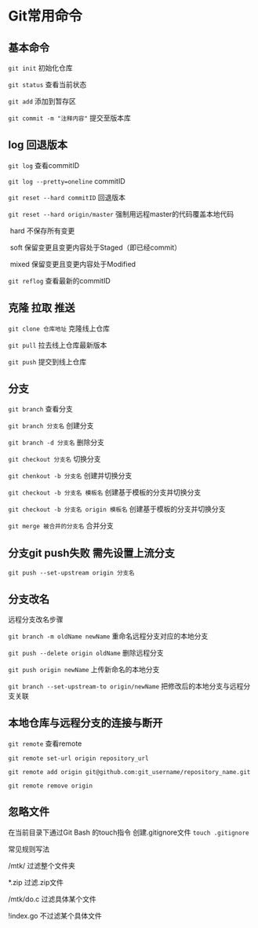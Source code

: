 # Git常用命令


## 基本命令

`git init` 初始化仓库

`git status` 查看当前状态

`git add` 添加到暂存区

`git commit -m "注释内容"` 提交至版本库


## log 回退版本

`git log` 查看commitID

`git log --pretty=oneline` commitID

`git reset --hard commitID`  回退版本

`git reset --hard origin/master` 强制用远程master的代码覆盖本地代码

​	hard 不保存所有变更

​	soft 保留变更且变更内容处于Staged（即已经commit）

​	mixed 保留变更且变更内容处于Modified

`git reflog` 查看最新的commitID


## 克隆 拉取 推送

`git clone 仓库地址` 克隆线上仓库

`git pull` 拉去线上仓库最新版本

`git push`  提交到线上仓库


## 分支

`git branch` 查看分支

`git branch 分支名` 创建分支

`git branch -d 分支名` 删除分支

`git checkout 分支名` 切换分支

`git chenkout -b 分支名` 创建并切换分支

`git checkout -b 分支名 模板名` 创建基于模板的分支并切换分支

`git checkout -b 分支名 origin 模板名` 创建基于模板的分支并切换分支

`git merge 被合并的分支名` 合并分支 


## 分支git push失败 需先设置上流分支

`git push --set-upstream origin 分支名`

## 分支改名

 远程分支改名步骤

`git branch -m oldName newName` 重命名远程分支对应的本地分支

`git push --delete origin oldName` 删除远程分支

`git push origin newName` 上传新命名的本地分支

`git branch --set-upstream-to origin/newName` 把修改后的本地分支与远程分支关联

## 本地仓库与远程分支的连接与断开 

`git remote` 查看remote

`git remote set-url origin repository_url`

`git remote add origin git@github.com:git_username/repository_name.git`

`git remote remove origin`


## 忽略文件

在当前目录下通过Git Bash 的touch指令 创建.gitignore文件 `touch .gitignore`

常见规则写法

/mtk/ 过滤整个文件夹

*.zip 过滤.zip文件

/mtk/do.c 过滤具体某个文件

!index.go 不过滤某个具体文件

